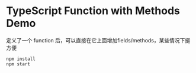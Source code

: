 TypeScript Function with Methods Demo
===========================

定义了一个 function 后，可以直接在它上面增加fields/methods，某些情况下挺方便

```
npm install
npm start
```
